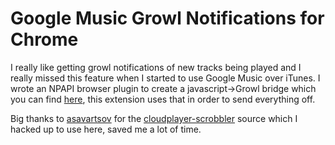 Google Music Growl Notifications for Chrome
===========================================

I really like getting growl notifications of new tracks being played and I really missed this feature when I started to use Google Music over iTunes. I wrote an NPAPI browser plugin to create a javascript->Growl bridge which you can find [here](https://github.com/nletourneau/JSGrowl), this extension uses that in order to send everything off.

Big thanks to [asavartsov](https://github.com/asavartsov) for the [cloudplayer-scrobbler](https://github.com/asavartsov/cloudplayer-scrobbler/tree/google-music) source which I hacked up to use here, saved me a lot of time.